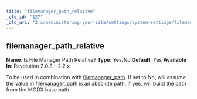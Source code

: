 ```yaml
---
title: "filemanager_path_relative"
_old_id: "127"
_old_uri: "2.x/administering-your-site/settings/system-settings/filemanager_path_relative"
---
```


## filemanager\_path\_relative

**Name**: Is File Manager Path Relative?
**Type**: Yes/No
**Default**: Yes
**Available In**: Revolution 2.0.8 - 2.2.x

To be used in combination with [filemanager\_path](building-sites/settings/filemanager_path "filemanager_path"). If set to No, will assume the value in [filemanager\_path](building-sites/settings/filemanager_path "filemanager_path") is an absolute path. If yes, will build the path from the MODX base path.
